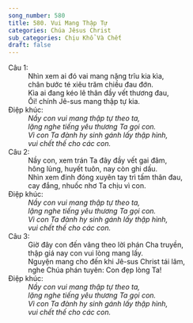 ```yaml
---
song_number: 580
title: 580. Vui Mang Thập Tự
categories: Chúa Jêsus Christ
sub_categories: Chịu Khổ Và Chết
draft: false
---
```

<dl><dt>Câu 1:</dt><dd data-verse="1">Nhìn xem ai đó vai mang nặng trĩu kia kìa, <br/>chân bước té xiêu trăm chiều đau đớn. <br/>Kìa ai đang kéo lê thân đầy vết thương đau, <br/>Ôi! chính Jê-sus mang thập tự kia. </dd><dt>Điệp khúc:</dt><dd data-chorus="1"><em>Nầy con vui mang thập tự theo ta, <br/>lặng nghe tiếng yêu thương Ta gọi con. <br/>Vì con Ta đành hy sinh gánh lấy thập hình, <br/>vui chết thế cho các con. </em></dd><dt>Câu 2:</dt><dd data-verse="2">Nầy con, xem trán Ta đây đầy vết gai đâm, <br/>hông lủng, huyết tuôn, nay còn ghi dấu. <br/>Nhìn xem đinh đóng xuyên tay trì tấm thân đau, <br/>cay đắng, nhuốc nhơ Ta chịu vì con. </dd><dt>Điệp khúc:</dt><dd data-chorus="1"><em>Nầy con vui mang thập tự theo ta, <br/>lặng nghe tiếng yêu thương Ta gọi con. <br/>Vì con Ta đành hy sinh gánh lấy thập hình, <br/>vui chết thế cho các con. </em></dd><dt>Câu 3:</dt><dd data-verse="3">Giờ đây con đến vâng theo lời phán Cha truyền, <br/>thập giá nay con vui lòng mang lấy. <br/>Nguyện mang cho đến khi Jê-sus Christ tái lâm, <br/>nghe Chúa phán tuyên: Con đẹp lòng Ta! </dd><dt>Điệp khúc:</dt><dd data-chorus="1"><em>Nầy con vui mang thập tự theo ta, <br/>lặng nghe tiếng yêu thương Ta gọi con. <br/>Vì con Ta đành hy sinh gánh lấy thập hình, <br/>vui chết thế cho các con. </em></dd></dl>